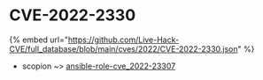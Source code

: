 # CVE-2022-2330
{% embed url="https://github.com/Live-Hack-CVE/full_database/blob/main/cves/2022/CVE-2022-2330.json" %}

* scopion ~> [ansible-role-cve_2022-23307](https://www.alice-snow.ru/2022/database/cve-2022-2330/ansible-role-cve_2022-23307-scopion)